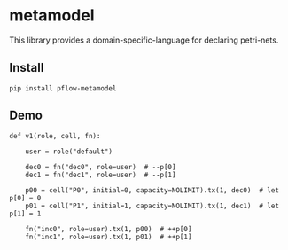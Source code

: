 # metamodel


This library provides a domain-specific-language for declaring petri-nets.


## Install

`pip install pflow-metamodel`


## Demo

```
def v1(role, cell, fn):

    user = role("default")

    dec0 = fn("dec0", role=user)  # --p[0]
    dec1 = fn("dec1", role=user)  # --p[1]

    p00 = cell("P0", initial=0, capacity=NOLIMIT).tx(1, dec0)  # let p[0] = 0
    p01 = cell("P1", initial=1, capacity=NOLIMIT).tx(1, dec1)  # let p[1] = 1

    fn("inc0", role=user).tx(1, p00)  # ++p[0]
    fn("inc1", role=user).tx(1, p01)  # ++p[1]
```

